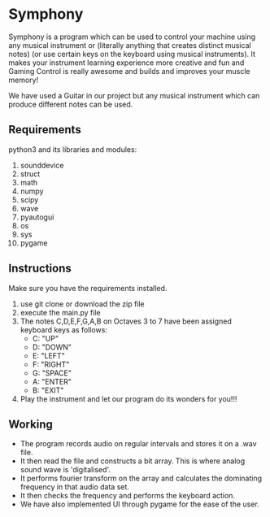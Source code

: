 # Symphony

Symphony is a program which can be used to control your machine using any musical instrument or (literally anything that creates distinct musical notes) (or use certain keys on the keyboard using musical instruments). 
It makes your instrument learning experience more creative and fun and Gaming Control is really awesome and builds and improves your muscle memory!

We have used a Guitar in our project but any musical instrument which can produce different notes can be used.

## Requirements

python3 and its
libraries and modules:
1. sounddevice
2. struct
3. math
4. numpy
5. scipy
6. wave
7. pyautogui
8. os
9. sys
10. pygame

## Instructions

Make sure you have the requirements installed.

1. use git clone or download the zip file 
2. execute the main.py file
3. The notes C,D,E,F,G,A,B on Octaves 3 to 7 have been assigned keyboard keys as follows:
   * C: "UP"
   * D: "DOWN"
   * E: "LEFT"
   * F: "RIGHT"
   * G: "SPACE"
   * A: "ENTER"
   * B: "EXIT"
4. Play the instrument and let our program do its wonders for you!!!

## Working

* The program records audio on regular intervals and stores it on a .wav file.
* It then read the file and constructs a bit array. This is where analog sound wave is 'digitalised'.
* It performs fourier transform on the array and calculates the dominating frequency in that audio data set.
* It then checks the frequency and performs the keyboard action.
* We have also implemented UI through pygame for the ease of the user.


